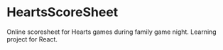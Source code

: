 # HeartsScoreSheet
Online scoresheet for Hearts games during family game night. Learning project for React. 
